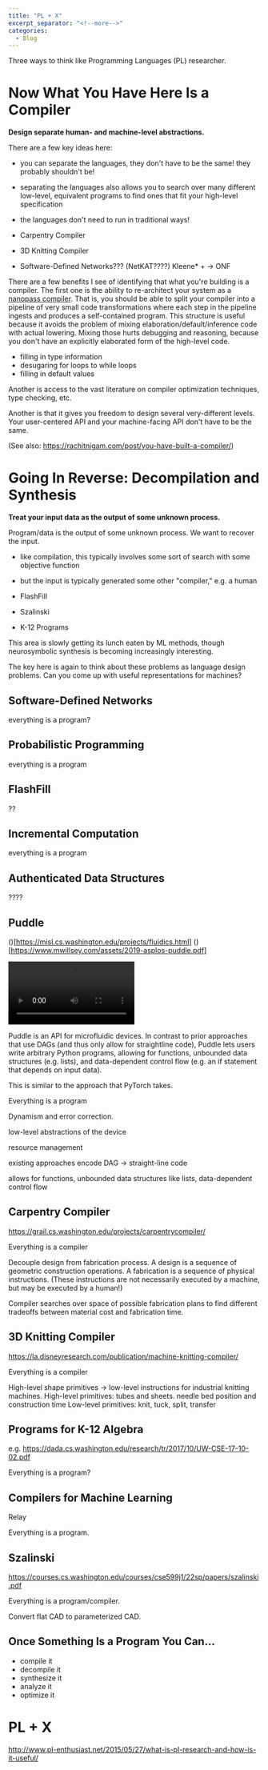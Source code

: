 ```yaml
---
title: "PL + X"
excerpt_separator: "<!--more-->"
categories:
  - Blog
---
```


Three ways to think like Programming Languages (PL) researcher.

<!-- # It's a Program, Silly!

**Increase the expressiveness of your API by letting users write arbitrary programs.**

APIs frequently start out by identifying the *primitives* people need for their domain. For example,
convolutions and fully connected layers are two common primitives in machine learning. However, just
as important are how those primitives are *composed* with each other.

APIs often start off with weak
forms of composition. For example, you might start building an ML framework that allows someone to
just write straightline networks. But soon you realize you need loops, conditionals, and dynamically
sized tensors. Concepts like `tf.while_loop` begin to emerge.

Another example of this is templates in web frameworks. Consider the following from Vue:

```tsx
<li v-for="item in items">
  { { item.message } }
</li>
```

vs. the equivalent in React:

```tsx
{items.map((item) => <li>{item.message}</li>)}
```

We can argue about the *readability* of these two. The point I want to make is about the relative
*expressiveness.*

On the other hand, you might be able to argue that a small number of control flow operators suffices
here. You can just push the rest of it into logic and leave simple loops and conditionals for the
templates.

This is one way in which (Greenspun's
tenth rule)[https://en.wikipedia.org/wiki/Greenspun%27s_tenth_rule] manifests. Developers often start with
a simple collection of compositions only to later realize they need a full programming language
with control flow, functions, and even macros to achieve the expressiveness people want. (See also: https://subconscious.substack.com/p/a-kardashev-scale-for-interfaces)

Here are some specific examples where there exist static directed acyclic graph (DAG) APIs and analogous,
more powerful DSLs.

- PyTorch: In contrast to approaches like TensorFlow which are (well, used to be) based around
  static DAGs, PyTorch allows people to write arbitrary Python code.
- Puddle: ... (See above)
- Incremental Computation: In contrast to some build systems, which use static DAGs, languages like
  SkipLang let users write arbitrary code.

DAGs seem to work best at the level of composing together arbitrary code, say in file dependency
structures or computational notebooks. Unlike the systems above, these systems tend to be pretty
stable, because you always have a general purpose language at hand by pushing the code from the
upper-level DAG into a specific node, at the expense of losing the UI affordances like a file system
viewer or graph editor. -->

# Now What You Have Here Is a Compiler

**Design separate human- and machine-level abstractions.**

There are a few key ideas here:
- you can separate the languages, they don't have to be the same! they probably shouldn't be!
- separating the languages also allows you to search over many different low-level, equivalent
  programs to find ones that fit your high-level specification
- the languages don't need to run in traditional ways!

- Carpentry Compiler
- 3D Knitting Compiler
- Software-Defined Networks??? (NetKAT????) Kleene* + -> ONF

There are a few benefits I see of identifying that what you're building is a compiler. The first one
is the ability to re-architect your system as a [nanopass
compiler](https://blog.sigplan.org/2019/07/09/my-first-fifteen-compilers/). That is, you should
be able to split your compiler into a pipeline of very small code transformations where each step in
the pipeline ingests and produces a self-contained program. This structure is useful because it
avoids the problem of mixing elaboration/default/inference code with actual lowering. Mixing those
hurts debugging and reasoning, because you don't have an explicitly elaborated form of the
high-level code.
- filling in type information
- desugaring for loops to while loops
- filling in default values

Another is access to the vast literature on compiler optimization techniques, type checking, etc.

Another is that it gives you freedom to design several very-different levels. Your user-centered API
and your machine-facing API don't have to be the same.

(See also: https://rachitnigam.com/post/you-have-built-a-compiler/)

# Going In Reverse: Decompilation and Synthesis

**Treat your input data as the output of some unknown process.**

Program/data is the output of some unknown process. We want to recover the input.

- like compilation, this typically involves some sort of search with some objective function
- but the input is typically generated some other "compiler," e.g. a human

- FlashFill
- Szalinski
- K-12 Programs

This area is slowly getting its lunch eaten by ML methods, though neurosymbolic synthesis is
becoming increasingly interesting.

The key here is again to think about these problems as language design problems. Can you come up
with useful representations for machines?

## Software-Defined Networks

everything is a program?

## Probabilistic Programming

everything is a program

## FlashFill

??

## Incremental Computation

everything is a program

## Authenticated Data Structures

????


## Puddle

()[https://misl.cs.washington.edu/projects/fluidics.html]
()[https://www.mwillsey.com/assets/2019-asplos-puddle.pdf]

<video width="50%" controls="" loop="">
  <source src="https://misl.cs.washington.edu/img/droplet-tracking.mp4" type="video/mp4">
</video>

Puddle is an API for microfluidic devices. In contrast to prior approaches that use DAGs (and thus
only allow for straightline code), Puddle lets users write arbitrary Python programs, allowing for
functions, unbounded data structures (e.g. lists), and data-dependent control flow (e.g. an if
statement that depends on input data).

This is similar to the approach that PyTorch takes.

Everything is a program

Dynamism and error correction.

low-level abstractions of the device

resource management

existing approaches encode DAG -> straight-line code

allows for functions, unbounded data structures like lists, data-dependent control flow

## Carpentry Compiler

https://grail.cs.washington.edu/projects/carpentrycompiler/

Everything is a compiler


Decouple design from fabrication process.
A design is a sequence of geometric construction operations.
A fabrication is a sequence of physical instructions. (These instructions are not necessarily
executed by a machine, but may be executed by a human!)

Compiler searches over space of possible fabrication plans to find different tradeoffs between
material cost and fabrication time.

## 3D Knitting Compiler

https://la.disneyresearch.com/publication/machine-knitting-compiler/

Everything is a compiler


High-level shape primitives -> low-level instructions for industrial knitting machines.
High-level primitives: tubes and sheets. needle bed position and construction time
Low-level primitives: knit, tuck, split, transfer

## Programs for K-12 Algebra

e.g.
https://dada.cs.washington.edu/research/tr/2017/10/UW-CSE-17-10-02.pdf

Everything is a program?


## Compilers for Machine Learning

Relay

Everything is a program.

## Szalinski

https://courses.cs.washington.edu/courses/cse599j1/22sp/papers/szalinski.pdf

Everything is a program/compiler.

Convert flat CAD to parameterized CAD.


## Once Something Is a Program You Can...

- compile it
- decompile it
- synthesize it
- analyze it
- optimize it




# PL + X

http://www.pl-enthusiast.net/2015/05/27/what-is-pl-research-and-how-is-it-useful/
